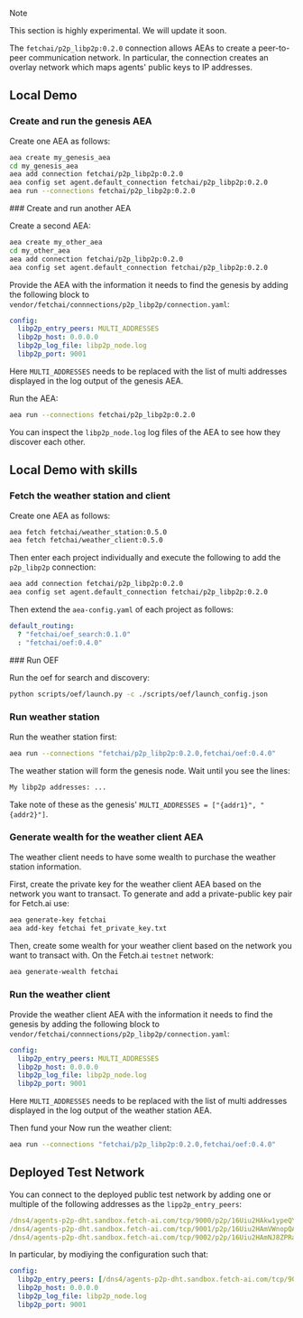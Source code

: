 <div class="admonition note">
  <p class="admonition-title">Note</p>
  <p>This section is highly experimental. We will update it soon.</p>
</div>

The `fetchai/p2p_libp2p:0.2.0` connection allows AEAs to create a peer-to-peer communication network. In particular, the connection creates an overlay network which maps agents' public keys to IP addresses.

## Local Demo

### Create and run the genesis AEA

Create one AEA as follows:

``` bash
aea create my_genesis_aea
cd my_genesis_aea
aea add connection fetchai/p2p_libp2p:0.2.0
aea config set agent.default_connection fetchai/p2p_libp2p:0.2.0
aea run --connections fetchai/p2p_libp2p:0.2.0
```

### Create and run another AEA

Create a second AEA:

``` bash
aea create my_other_aea
cd my_other_aea
aea add connection fetchai/p2p_libp2p:0.2.0
aea config set agent.default_connection fetchai/p2p_libp2p:0.2.0
```

Provide the AEA with the information it needs to find the genesis by adding the following block to `vendor/fetchai/connnections/p2p_libp2p/connection.yaml`:

``` yaml
config:
  libp2p_entry_peers: MULTI_ADDRESSES
  libp2p_host: 0.0.0.0
  libp2p_log_file: libp2p_node.log
  libp2p_port: 9001
```
Here `MULTI_ADDRESSES` needs to be replaced with the list of multi addresses displayed in the log output of the genesis AEA.

Run the AEA:

``` bash
aea run --connections fetchai/p2p_libp2p:0.2.0
```

You can inspect the `libp2p_node.log` log files of the AEA to see how they discover each other.


## Local Demo with skills

### Fetch the weather station and client

Create one AEA as follows:

``` bash
aea fetch fetchai/weather_station:0.5.0
aea fetch fetchai/weather_client:0.5.0
```

Then enter each project individually and execute the following to add the `p2p_libp2p` connection:
``` bash
aea add connection fetchai/p2p_libp2p:0.2.0
aea config set agent.default_connection fetchai/p2p_libp2p:0.2.0
```

Then extend the `aea-config.yaml` of each project as follows:
``` yaml
default_routing:
  ? "fetchai/oef_search:0.1.0"
  : "fetchai/oef:0.4.0"
```
### Run OEF

Run the oef for search and discovery:
``` bash
python scripts/oef/launch.py -c ./scripts/oef/launch_config.json
```

### Run weather station

Run the weather station first:
``` bash
aea run --connections "fetchai/p2p_libp2p:0.2.0,fetchai/oef:0.4.0"
```
The weather station will form the genesis node. Wait until you see the lines:
``` bash
My libp2p addresses: ...
```
Take note of these as the genesis' `MULTI_ADDRESSES = ["{addr1}", "{addr2}"]`.

### Generate wealth for the weather client AEA

The weather client needs to have some wealth to purchase the weather station information.

First, create the private key for the weather client AEA based on the network you want to transact. To generate and add a private-public key pair for Fetch.ai use:
``` bash
aea generate-key fetchai
aea add-key fetchai fet_private_key.txt
```

Then, create some wealth for your weather client based on the network you want to transact with. On the Fetch.ai `testnet` network:
``` bash
aea generate-wealth fetchai
```

### Run the weather client

Provide the weather client AEA with the information it needs to find the genesis by adding the following block to `vendor/fetchai/connnections/p2p_libp2p/connection.yaml`:
``` yaml
config:
  libp2p_entry_peers: MULTI_ADDRESSES
  libp2p_host: 0.0.0.0
  libp2p_log_file: libp2p_node.log
  libp2p_port: 9001
```
Here `MULTI_ADDRESSES` needs to be replaced with the list of multi addresses displayed in the log output of the weather station AEA.

Then fund your
Now run the weather client:
``` bash
aea run --connections "fetchai/p2p_libp2p:0.2.0,fetchai/oef:0.4.0"
```

## Deployed Test Network

You can connect to the deployed public test network by adding one or multiple of the following addresses as the `lipp2p_entry_peers`:

```yaml
/dns4/agents-p2p-dht.sandbox.fetch-ai.com/tcp/9000/p2p/16Uiu2HAkw1ypeQYQbRFV5hKUxGRHocwU5ohmVmCnyJNg36tnPFdx
/dns4/agents-p2p-dht.sandbox.fetch-ai.com/tcp/9001/p2p/16Uiu2HAmVWnopQAqq4pniYLw44VRvYxBUoRHqjz1Hh2SoCyjbyRW
/dns4/agents-p2p-dht.sandbox.fetch-ai.com/tcp/9002/p2p/16Uiu2HAmNJ8ZPRaXgYjhFf8xo8RBTX8YoUU5kzTW7Z4E5J3x9L1t
```

In particular, by modiying the configuration such that:
``` yaml
config:
  libp2p_entry_peers: [/dns4/agents-p2p-dht.sandbox.fetch-ai.com/tcp/9000/p2p/16Uiu2HAkw1ypeQYQbRFV5hKUxGRHocwU5ohmVmCnyJNg36tnPFdx, /dns4/agents-p2p-dht.sandbox.fetch-ai.com/tcp/9001/p2p/16Uiu2HAmVWnopQAqq4pniYLw44VRvYxBUoRHqjz1Hh2SoCyjbyRW, /dns4/agents-p2p-dht.sandbox.fetch-ai.com/tcp/9002/p2p/16Uiu2HAmNJ8ZPRaXgYjhFf8xo8RBTX8YoUU5kzTW7Z4E5J3x9L1t]
  libp2p_host: 0.0.0.0
  libp2p_log_file: libp2p_node.log
  libp2p_port: 9001
```
